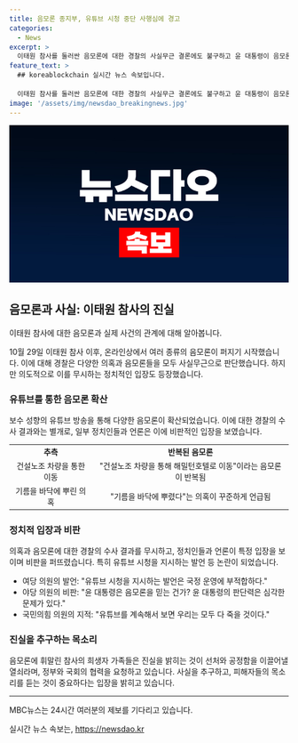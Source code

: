 ```yaml
---
title: 음모론 종지부, 유튜브 시청 중단 사행심에 경고
categories:
  - News
excerpt: >
  이태원 참사를 둘러싼 음모론에 대한 경찰의 사실무근 결론에도 불구하고 윤 대통령이 음모론을 믿은 것으로 지적되는 가운데, 정치권과 국민들 사이에 논란이 일고 있습니다. 특히 유튜브를 중심으로 확산된 음모론들에 대해 비판과 우려의 목소리가 커지고 있으며, 참사 유가족들은 진실 규명을 통해 억울함을 풀어달라고 호소하고 있습니다.
feature_text: >
  ## koreablockchain 실시간 뉴스 속보입니다.

  이태원 참사를 둘러싼 음모론에 대한 경찰의 사실무근 결론에도 불구하고 윤 대통령이 음모론을 믿은 것으로 지적되는 가운데, 정치권과 국민들 사이에 논란이 일고 있습니다. 특히 유튜브를 중심으로 확산된 음모론들에 대해 비판과 우려의 목소리가 커지고 있으며, 참사 유가족들은 진실 규명을 통해 억울함을 풀어달라고 호소하고 있습니다.
image: '/assets/img/newsdao_breakingnews.jpg'
---
```


<p><img src="/assets/img/newsdao_breakingnews.jpg" alt="koreablockchain 속보" /></p>

<h2 data-ke-size="size26">음모론과 사실: 이태원 참사의 진실</h2>

<p data-ke-size="size16">이태원 참사에 대한 음모론과 실제 사건의 관계에 대해 알아봅니다.</p>

<p data-ke-size="size16">10월 29일 이태원 참사 이후, 온라인상에서 여러 종류의 음모론이 퍼지기 시작했습니다. 이에 대해 경찰은 다양한 의혹과 음모론들을 모두 사실무근으로 판단했습니다. 하지만 의도적으로 이를 무시하는 정치적인 입장도 등장했습니다.</p>

<h3>유튜브를 통한 음모론 확산</h3>

<p data-ke-size="size16">보수 성향의 유튜브 방송을 통해 다양한 음모론이 확산되었습니다. 이에 대한 경찰의 수사 결과와는 별개로, 일부 정치인들과 언론은 이에 비판적인 입장을 보였습니다.</p>

<table>
    <tr>
        <td style="text-align: center; height: 17px;"><b>추측</b></td>
        <td style="text-align: center; height: 17px;"><b>반복된 음모론</b></td>
    </tr>
    <tr>
        <td style="text-align: center; height: 17px;">건설노조 차량을 통한 이동</td>
        <td style="text-align: center; height: 17px;">"건설노조 차량을 통해 해밀턴호텔로 이동"이라는 음모론이 반복됨</td>
    </tr>
    <tr>
        <td style="text-align: center; height: 17px;">기름을 바닥에 뿌린 의혹</td>
        <td style="text-align: center; height: 17px;">"기름을 바닥에 뿌렸다"는 의혹이 꾸준하게 언급됨</td>
    </tr>
</table>

<h3>정치적 입장과 비판</h3>

<p data-ke-size="size16">의혹과 음모론에 대한 경찰의 수사 결과를 무시하고, 정치인들과 언론이 특정 입장을 보이며 비판을 퍼뜨렸습니다. 특히 유튜브 시청을 지시하는 발언 등 논란이 되었습니다.</p>

<ul>
    <li>여당 의원의 발언: "유튜브 시청을 지시하는 발언은 국정 운영에 부적합하다."</li>
    <li>야당 의원의 비판: "윤 대통령은 음모론을 믿는 건가? 윤 대통령의 판단력은 심각한 문제가 있다."</li>
    <li>국민의힘 의원의 지적: "유튜브를 계속해서 보면 우리는 모두 다 죽을 것이다."</li>
</ul>

<h3>진실을 추구하는 목소리</h3>

<p data-ke-size="size16">음모론에 휘말린 참사의 희생자 가족들은 진실을 밝히는 것이 선처와 공정함을 이끌어낼 열쇠라며, 정부와 국회의 협력을 요청하고 있습니다. 사실을 추구하고, 피해자들의 목소리를 듣는 것이 중요하다는 입장을 밝히고 있습니다.</p>

<hr>

<p data-ke-size="size16">MBC뉴스는 24시간 여러분의 제보를 기다리고 있습니다.</p>
실시간 뉴스 속보는, <a href="https://newsdao.kr" rel="dofollow">https://newsdao.kr</a>


